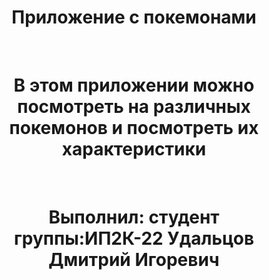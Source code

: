 <h1 align="center">Приложение с покемонами</h1><br>


<h1 align="center">В этом приложении можно посмотреть на различных покемонов и посмотреть их характеристики</h1><br>
<h1 align="center">Выполнил: студент группы:ИП2К-22 Удальцов Дмитрий Игоревич</h1><br>
